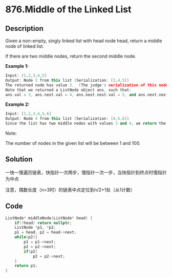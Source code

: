 # 876.Middle of the Linked List

## Description
Given a non-empty, singly linked list with head node head, return a middle node of linked list.

If there are two middle nodes, return the second middle node.

**Example 1:**
```C++
Input: [1,2,3,4,5]
Output: Node 3 from this list (Serialization: [3,4,5])
The returned node has value 3.  (The judge's serialization of this node is [3,4,5]).
Note that we returned a ListNode object ans, such that:
ans.val = 3, ans.next.val = 4, ans.next.next.val = 5, and ans.next.next.next = NULL.
```
**Example 2:**
```C++
Input: [1,2,3,4,5,6]
Output: Node 4 from this list (Serialization: [4,5,6])
Since the list has two middle nodes with values 3 and 4, we return the second one.
```

Note:

The number of nodes in the given list will be between 1 and 100.

## Solution

一快一慢遍历链表，快指针一次两步，慢指针一次一步，当快指针到终点时慢指针为中点

注意，偶数长度（n>3时）的链表中点定位到n/2+1处（从1计数）

## Code
```c++
ListNode* middleNode(ListNode* head) {
    if(!head) return nullptr;
    ListNode *p1, *p2;
    p1 = head, p2 = head->next;
    while(p2){
        p1 = p1->next;
        p2 = p2->next;
        if(p2)
            p2 = p2->next;
    }
    return p1;
}
```